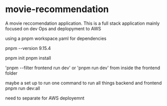 # movie-recommendation
A movie reccomendation application. This is a full stack application mainly focused on dev Ops and deplopyment to AWS



using a pnpm workspace.yaml for dependencies 

pnpm --version
9.15.4


pnpm init
pnpm install



'pnpm --filter frontend run dev'
 or 'pnpm run dev' from inside the frontend folder



maybe a set up to run one command to run all things backend and frontend  pnpm run dev:all


need to separate for AWS deployemnt 